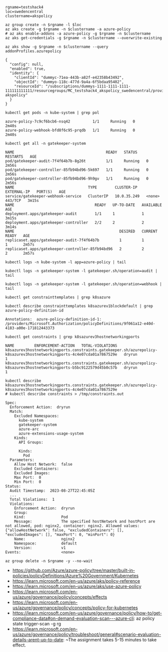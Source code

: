 ```
rgname=testshack4
loc=swedencentral
clustername=akspolicy

az group create -n $rgname -l $loc
az aks create -g $rgname -n $clustername -a azure-policy
# az aks enable-addons -a azure-policy -g $rgname -n $clustername
az aks get-credentials -g $rgname -n $clustername --overwrite-existing
```

```
az aks show -g $rgname -n $clustername --query addonProfiles.azurepolicy

{
  "config": null,
  "enabled": true,
  "identity": {
    "clientId": "dummyc-71ea-443b-a82f-e42358b43492",
    "objectId": "dummyo-118c-477d-9a4a-6f5bdaa95402",
    "resourceId": "/subscriptions/dummys-1111-1111-1111-111111111111/resourcegroups/MC_testshack4_akspolicy_swedencentral/providers/Microsoft.ManagedIdentity/userAssignedIdentities/azurepolicy-akspolicy"
  }
}

kubectl get pods -n kube-system | grep pol

azure-policy-7c9cf6bcb6-nsq42          1/1     Running   0          2m40s
azure-policy-webhook-bfd8f6c95-prqdb   1/1     Running   0          2m40s

kubectl get all -n gatekeeper-system

NAME                                         READY   STATUS    RESTARTS   AGE
pod/gatekeeper-audit-7f4f64b7b-8g26t         1/1     Running   0          2m56s
pod/gatekeeper-controller-85fb94bd96-5k697   1/1     Running   0          2m56s
pod/gatekeeper-controller-85fb94bd96-9h9gv   1/1     Running   0          2m56s
NAME                                 TYPE        CLUSTER-IP    EXTERNAL-IP   PORT(S)   AGE
service/gatekeeper-webhook-service   ClusterIP   10.0.35.249   <none>        443/TCP   3m15s
NAME                                    READY   UP-TO-DATE   AVAILABLE   AGE
deployment.apps/gatekeeper-audit        1/1     1            1           3m15s
deployment.apps/gatekeeper-controller   2/2     2            2           3m14s
NAME                                               DESIRED   CURRENT   READY   AGE
replicaset.apps/gatekeeper-audit-7f4f64b7b         1         1         1       2m57s
replicaset.apps/gatekeeper-controller-85fb94bd96   2         2         2       2m57s

kubectl logs -n kube-system -l app=azure-policy | tail

kubectl logs -n gatekeeper-system -l gatekeeper.sh/operation=audit | tail

kubectl logs -n gatekeeper-system -l gatekeeper.sh/operation=webhook | tail
```

```
kubectl get constrainttemplates | grep k8sazure

kubectl describe constrainttemplates k8sazurev1blockdefault | grep azure-policy-definition-id

Annotations:  azure-policy-definition-id-1: /providers/Microsoft.Authorization/policyDefinitions/9f061a12-e40d-4183-a00e-171812443373

kubectl get constraints | grep k8sazurev3hostnetworkingports

NAME         ENFORCEMENT-ACTION   TOTAL-VIOLATIONS
k8sazurev3hostnetworkingports.constraints.gatekeeper.sh/azurepolicy-k8sazurev3hostnetworkingports-4c4e07cda01a7867529e   dryrun               1
k8sazurev3hostnetworkingports.constraints.gatekeeper.sh/azurepolicy-k8sazurev3hostnetworkingports-b5bc9122579d45b0c57b   dryrun               1

kubectl describe k8sazurev3hostnetworkingports.constraints.gatekeeper.sh/azurepolicy-k8sazurev3hostnetworkingports-4c4e07cda01a7867529e
# kubectl describe constraints > /tmp/constraints.out

Spec:
  Enforcement Action:  dryrun
  Match:
    Excluded Namespaces:
      kube-system
      gatekeeper-system
      azure-arc
      azure-extensions-usage-system
    Kinds:
      API Groups:

      Kinds:
        Pod
  Parameters:
    Allow Host Network:  false
    Excluded Containers:
    Excluded Images:
    Max Port:  0
    Min Port:  0
Status:
  Audit Timestamp:  2023-08-27T22:45:05Z
  ...
  Total Violations:  1
  Violations:
    Enforcement Action:  dryrun
    Group:
    Kind:                Pod
    Message:             The specified hostNetwork and hostPort are not allowed, pod: nginx2, container: nginx2. Allowed values: {"allowHostNetwork": false, "excludedContainers": [], "excludedImages": [], "maxPort": 0, "minPort": 0}
    Name:                nginx2
    Namespace:           default
    Version:             v1
Events:                  <none>
```

```
az group delete -n $rgname -y --no-wait
```

- https://github.com/Azure/azure-policy/tree/master/built-in-policies/policyDefinitions/Azure%20Government/Kubernetes
- https://learn.microsoft.com/en-us/azure/aks/policy-reference
- https://learn.microsoft.com/en-us/azure/aks/use-azure-policy
- https://learn.microsoft.com/en-us/azure/governance/policy/concepts/effects
- https://learn.microsoft.com/en-us/azure/governance/policy/concepts/policy-for-kubernetes
- https://learn.microsoft.com/en-us/azure/governance/policy/how-to/get-compliance-data#on-demand-evaluation-scan---azure-cli: az policy state trigger-scan -g rg
- https://learn.microsoft.com/en-us/azure/governance/policy/troubleshoot/general#scenario-evaluation-details-arent-up-to-date: ~The assignment takes 5-15 minutes to take effect.
